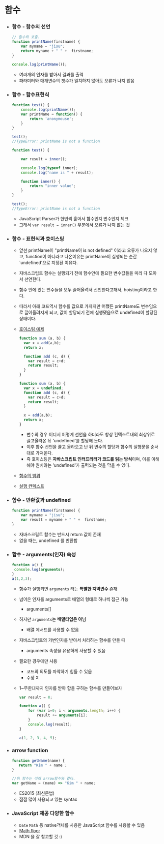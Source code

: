 # 함수

- ### 함수 - 함수의 선언

  ```javascript
  // 함수의 호출.
  function printName(firstname) {
      var myname = "jisu";
      return myname + " " +  firstname;
  }

  console.log(printName());
  ```

  - 여러개의 인자를 받아서 결과를 출력
  - 파라미터와 매개변수의 갯수가 일치하지 않아도 오류가 나지 않음

- ### 함수 - 함수표현식

  ```javascript
  function test() { 
      console.log(printName()); 
      var printName = function() {
          return 'anonymouse';
      }
  }

  test();
  //TypeError: printName is not a function
  ```

  ```javascript
  function test() { 

      var result = inner();

      console.log(typeof inner);
      console.log("name is " + result);

      function inner() {
          return "inner value";
      }
  }

  test();
  //TypeError: printName is not a function
  ```

  - JavaScript Parser가 한번씩 훑어서 함수인지 변수인지 체크
  - 그래서 `var result = inner()` 부분에서 오류가 나지 않는 것

- ### 함수 - 표현식과 호이스팅

  - 앞선 printName이 "printName이 is not defined" 이라고 오류가 나오지 않고, function이 아니라고 나온이유는 printName이 실행되는 순간 'undefined'으로 지정된 이유다. 

  - 자바스크립트 함수는 실행되기 전에 함수안에 필요한 변수값들을 미리 다 모아서 선언한다. 

  - 함수 안에 있는 변수들을 모두 끌어올려서 선언한다고해서, hoisting이라고 한다. 

  - 따라서 아래 코드역시 함수를 값으로 가지지만 어쨌든 printName도 변수임으로 끌어올려지게 되고, 값이 할당되기 전에 실행됐음으로 undefined이 할당된 상태이다.

  - [호이스팅 예제](https://namu.wiki/w/%ED%98%B8%EC%9D%B4%EC%8A%A4%ED%8C%85)

    ```javascript
    function sum (a, b) {
      var x = add(a,b);
      return x;

      function add (c, d) {
        var result = c+d;
        return result;
      }
    }
    ```

    ```javascript
    function sum (a, b) {
      var x = undefined;
      function add (c, d) {
        var result = c+d;
        return result;
      }

      x = add(a,b);
      return x;
    }
    ```

    - 변수의 경우 어디서 어떻게 선언을 하더라도 항상 컨텍스트내의 최상위로 끌고올라온 뒤 'undefined'를 할당해 둔다. 
    - 이후 함수 선언을 끌고 올라오고 난 뒤 변수의 할당과 함수의 실행문을 순서대로 가져온다. 
    - 즉 호이스팅은 **자바스크립트 인터프리터가 코드를 읽는 방식**이며, 이를 이해해야 원치않는 'undefined'가 출력되는 것을 막을 수 있다.

  - [함수의 범위](https://www.zerocho.com/category/Javascript/post/5740531574288ebc5f2ba97e)

  - [실행 컨텍스트](https://www.zerocho.com/category/JavaScript/post/5741d96d094da4986bc950a0)



- ### 함수 - 반환값과 undefined

  ```javascript
  function printName(firstname) {
      var myname = "jisu";
      var result = myname + " " +  firstname;
  }
  ```

  - 자바스크립트 함수는 반드시 return 값이 존재
  - 없을 때는, undefined 를 반환함



- ### 함수 - arguments(인자) 속성

  ```javascript
  function a() {
   console.log(arguments);
  }
  a(1,2,3);
  ```

  - 함수가 실행되면 `arguments` 라는 **특별한 지역변수** 존재

  - 넘어온 인자를 arguments로 배열의 형태로 하나씩 접근 가능

    - arguments[]

  - 하지만 `arguments`는 **배열타입은 아님**

    - 배열 메서드를 사용할 수 없음

  - 자바스크립트의 가변인자를 받아서 처리하는 함수를 만들 때

    - arguments 속성을 유용하게 사용할 수 있음

  - 필요한 경우에만 사용

    - 코드의 의도를 파악하기 힘들 수 있음
    - 수정 X

  - 1~무한대까지 인자를 받아 합을 구하는 함수를 만들어보자

    ```javascript
    var result = 0;

    function a() {
        for (var i=0; i < arguments.length; i++) {
            result += arguments[i];
        }
        console.log(result);
    }

    a(1, 2, 3, 4, 5);
    ```



- ### arrow function

  ```javascript
  function getName(name) {
     return "Kim " + name ;
  }

  //위 함수는 아래 arrow함수와 같다.
  var getName = (name) => "Kim " + name;
  ```

  - ES2015 (최신문법)
  - 점점 많이 사용되고 있는 syntax



- ### JavaScript 제공 다양한 함수

  - `Date` `Math` 등 native객체를 사용한 JavaScript 함수를 사용할 수 있음
  - [Math.floor](https://developer.mozilla.org/en-US/docs/Web/JavaScript/Reference/Global_Objects/Math/floor)
  - MDN 을 잘 참고할 것 :)
